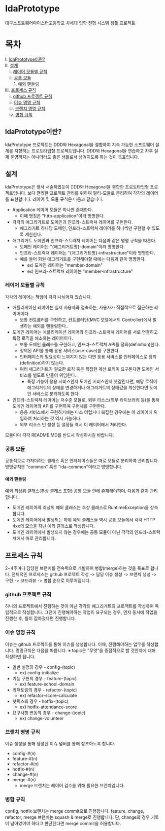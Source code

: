 # IdaPrototype
대구소프트웨어마이스터고등학교 차세대 입학 전형 시스템 샘플 프로젝트

# 목차
Ⅰ. [IdaPrototype이란?](#IdaPrototype이란?) <br>
Ⅱ. [설계](#설계) <br>
&emsp;ⅰ. [레이어 모듈별 규칙](#레이어-모듈별-규칙) <br>
&emsp;ⅱ. [공통 모듈](#공통-모듈) <br>
&emsp;&emsp;1. [예외 핸들링](#예외-핸들링) <br>
Ⅲ. [프로세스 규칙](#프로세스-규칙) <br>
&emsp;ⅰ. [github 프로젝트 규칙](#github-프로젝트-규칙) <br>
&emsp;ⅱ. [이슈 명명 규칙](#이슈-명명-규칙) <br>
&emsp;ⅲ. [브랜치 명명 규칙](#브랜치-명명-규칙) <br>
&emsp;ⅳ. [병합 규칙](#병합-규칙) <br>

## IdaPrototype이란?
IdaPrototype 프로젝트는 DDD와 Hexagonal을 결합하여 지속 가능한 소프트웨어 설계를 지향하는 
프로토타입형 프로젝트입니다.
DDD와 Hexagonal을 연습하고 차후 실제 운영까지는 아니더라도 좋은 샘플로서 남겨지도록 하는 것이 
목표입니다.

## 설계
IdaPrototype은 앞서 서술하였듯이 DDD와 Hexagonal을 결합한 프로토타입형 프로젝트입니다.
보다 편리한 프로젝트 관리를 위하여 멀티-모듈로 분리하여 각각의 레이어를 표현합니다.
레이어 및 모듈 규칙은 다음과 같습니다. 

* Application 레이어 모듈은 하나만 존재한다.
  * 이때 명칭은 "http-application"이라 명명한다.
* 각각의 애그리거트로 도메인과 인프라-스트럭쳐 레이어를 구현한다.
  * 애그리거트 하나당 도메인, 인프라-스트럭쳐 레이어를 하나씩만 구현할 수 있도록 제한한다.
* 애그리거트 도메인과 인프라-스트러쳐 레이어는 다음과 같은 명명 규칙을 따른다.
  * 도메인 레이어는 "{애그리거트명}-domain"이라 명명한다.
  * 인프라-스트럭쳐 레이어는 "{애그리거트명}-infrastructure"이라 명명한다.
  * 예를 들어 회원 애그리거트를 구현해야할 때에는 다음과 같이 명명한다.
    * ex) 도메인 레이어는 "member-domain"
    * ex) 인프라-스트럭쳐 레이어는 "member-infrastructure"

### 레이어 모듈별 규칙
각각의 레이어는 책임이 각각 나뉘어져 있습니다.

* 애플리케이션 레이어는 실제 사용자와 접촉하는, 사용자가 직접적으로 접근하는 레이어이다.
  * 보통 컨트롤러를 구현하고, 컨트롤러단(MVC 모델에서의 Controller)에서 발생하는 예외를 핸들링한다.. 
* 도메인 레이어는 애플리케이션 레이어와 인프라-스트럭쳐 레이어를 서로 연결하고 특정 로직을 해소하는 레이어이다.
  * 보통 도메인 클래스를 구현하고, 인프라-스트럭쳐 API를 정의(definition)한다.
  * 정의된 API를 통해 응용 서비스(use-case)를 구현한다.
  * 인터페이스의 필요성이 느껴지지 않는 다면 응용 서비스를 인터페이스로 정의(definition)하지 않는다.
  * 여러 애그리거트가 필요한 로직 혹은 복잡한 계산 로직이 요구된다면 도메인 서비스를 별도로 만들어 위임한다.
    * 특정 기능이 응용 서비스인지 도메인 서비스인지 헷갈린다면, 해당 로직이 애그리거트의 상태를 변경하거나 
        애그리거트의 상태값을 계산한다면 도메인 서비스로 분리하도록 한다.
* 인프라-스트럭쳐 레이어는 저수준 모듈로, 외부 리소스(외부 라이브러리 등)을 통해 도메인 레이어의 API를
    구현하여 구현체를 구현한다.
  * 응용 서비스에서 구현하기에는 다소 어렵거나 복잡한 경우에는 이 레이어에 위임하여 처리하는 것 역시 가능하다.
  * 외부 리소스 빈 생성 등 설정들 역시 이 레이어에서 처리한다.

모듈마다 각각 README.MD를 반드시 작성하시길 바랍니다.

### 공통 모듈
공통적으로 가져야하는 클래스 혹은 인터페이스들은 따로 모듈로 분리하여 관리합니다.
명명규칙은 "common" 혹은 "ida-common"이라고 명명합니다.

#### 예외 핸들링
예외 최상위 클래스(추상 클래스 포함) 공통 모듈 안에 존재해야하며, 다음과 같이 관리합니다.
* 도메인 레이어의 최상위 예외 클래스는 추상 클래스로 RuntimeException을 상속합니다.
* 도메인 레이어에서 발생되는 하위 예외 클래스들 역시 공통 모듈에서 각각 HTTP 4xx의 모습을 지닌
    예외 클래스로 작성합니다.
* 도메인 레이어에서 발생되지 않는 경우에는 공통 모듈이 아닌 각각의 인프라-스트럭쳐에서 따로 관리합니다.

## 프로세스 규칙
2~4주마다 담당한 브랜치를 전속력으로 개발하여 병합(merge)하는 것을 목표로 합니다.
전체적인 프로세스는 github 프로젝트 작성 -> 담당 이슈 생성 -> 브랜치 생성 -> 구현 -> 코드리뷰 -> 병합 순으로 이루어집니다.

### github 프로젝트 규칙
하나의 프로젝트에서 진행하는 것이 아닌 각각의 애그리거트의 프로젝트를 작성하여 독립적으로 작성합니다.
그전에 진행해야하는 작업이 요구되는 경우, 먼저 동시에 작업을 진행한 후, 틀이 잡아졌다면 진행합니다.

### 이슈 명명 규칙
이슈는 github 프로젝트를 통해 이슈를 생성합니다. 이때, 진행해야하는 업무를 작성합니다.
명명규칙은 다음을 따릅니다.
※ topic은 "무엇"을 중점적으로 할 것인지에 대해 작성하면 됩니다.
* 일반 설정의 경우 - config-(topic)
  * ex) config-initialize
* 기능 구현의 경우 - feature-(topic)
  * ex) feature-school-domain
* 리팩토링의 경우 - refactor-(topic)
  * ex) refactor-score-calculate
* 핫픽스의 경우 - hotfix-(topic)
  * ex) hotfix-attendance-score
* 요구사항 변동의 경우 - change-(topic)
  * ex) change-volunteer

### 브랜치 명명 규칙
이슈 생성을 통해 생성된 이슈 넘버를 통해 참조하도록 합니다.
* config-#(n)
* feature-#(n)
* refactor-#(n)
* hotfix-#(n)
* change-#(n)
* merge-#(n)
  * merge 브랜치는 레이어 검수를 위해 필요한 브랜치입니다.

### 병합 규칙
config, hotfix 브랜치는 merge commit으로 진행합니다.
feature, change, refactor, merge 브랜치는 squash & merge로 진행합니다.
단, change의 경우 기록이 남아있어야 하다고 판단된다면 merge commit을 허용합니다.

